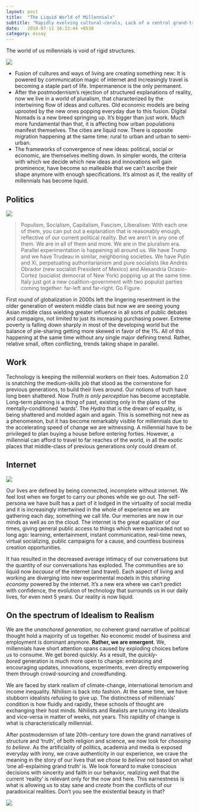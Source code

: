 ```yaml
---
layout: post
title:  "The Liquid World of Millennials"
subtitle: "Rapidly evolving cultural-corals, Lack of a central grand-truth narrative, Unanchored generation"
date:   2018-07-11 16:33:44 +0530
category: essay
---
```


The world of us millennials is void of rigid structures.

[<img src="https://miro.medium.com/max/290/1*i9CxlYVRLa8WnWGCzSrQYQ.jpeg">](https://miro.medium.com/)

- Fusion of cultures and ways of living are creating something new: It is powered by communication magic of internet and increasingly travel is becoming a staple part of life. Impermanence is the only permanent.
- After the postmodernism’s rejection of structured explanations of reality, now we live in a world of pluralism, that characterized by the intertwining flow of ideas and cultures. Old economic models are being uprooted by the new ones popping everyday due to this fusion. Digital Nomads is a new breed springing up. It’s bigger than just work. Much more fundamental than that, it is affecting how urban populations manifest themselves. The cities are liquid now. There is opposite migration happening at the same time: rural to urban and urban to semi-urban.
- The frameworks of convergence of new ideas: political, social or economic, are themselves melting down. In simpler words, the criteria with which we decide which new ideas and innovations will gain prominence, have become so malleable that we can’t ascribe their shape anymore with enough specifications. It’s almost as if, the reality of millennials has become liquid.

## **Politics**

[<img src="https://miro.medium.com/max/720/1*xfo-TZVikhJ8blRXJgiE4w.jpeg">](https://miro.medium.com/)

> Populism, Socialism, Capitalism, Fascism, Liberalism: With each one of them, you can put out a explanation that is reasonably enough, reflective of our current political reality. But we aren’t in any one of them. We are in all of them and more. We are in the pluralism era. Parallel experimentation is happening all around us. We have Trump and we have Trudeau in similar, neighboring societies. We have Putin and Xi, perpetuating authoritarianism and pure socialists like Andrés Obrador (new socialist President of Mexico) and Alexandria Ocasio-Cortez (socialist democrat of New York) popping up at the same time. Italy just got a new coalition-government with two populist parties coming together: far-left and far-right. Go Figure.

First round of globalization in 2000s left the lingering resentment in the older generation of western middle class but now we are seeing young Asian middle class wielding greater influence in all sorts of public debates and campaigns, not limited to just its increasing purchasing power. Extreme poverty is falling down sharply in most of the developing world but the balance of pie-sharing getting more skewed in favor of the 1%. All of this happening at the same time without any single major defining trend. Rather, relative small, often conflicting, trends taking shape in parallel.

## **Work**

Technology is keeping the millennial workers on their toes. Automation 2.0 is snatching the medium-skills job that stood as the cornerstone for previous generations, to build their lives around. Our notions of truth have long been shattered. Now *Truth is only perception* has become acceptable. Long-term planning is a thing of past, existing only in the plans of the mentally-conditioned ‘wards’. The *Hydra* that is the dream of equality, is being shattered and molded again and again. This is something not new as a phenomenon, but it has become remarkably visible for millennials due to the accelerating speed of change we are witnessing. A millennial have to be privileged to plan buying a house before entering forties. However, a millennial can afford to travel to far reaches of the world, in all the exotic places that middle-class of previous generations only could dream of.

## **Internet**

[<img src="https://miro.medium.com/max/938/1*zPSscIUmpVgaEsNHWZRuKg.jpeg">](https://miro.medium.com/)

Our lives are defined by being connected, incomplete without internet. We feel lost when we forget to carry our phones while we go out. The self-persona we have built has a part of it lodged in the virtuality of social media and it is increasingly intertwined in the whole of experience we are gathering each day, something we call life. Our memories are now in our minds as well as on the cloud. The internet is the great equalizer of our times, giving general public access to things which were barricaded not so long ago: learning, entertainment, instant communication, real-time news, virtual socializing, public campaigns for a cause, and countless business creation opportunities. 

It has resulted in the decreased average intimacy of our conversations but the quantity of our conversations has exploded. The communities are so liquid now *because* of the internet (and travel). Each aspect of living and working are diverging into new experimental models in this *sharing economy* powered by the internet. It’s a new era where we can’t predict with confidence, the evolution of technology that surrounds us in our daily lives, for even next 5 years. Our reality is now liquid.

## **On the spectrum of Idealism to Realism**

We are the *unanchored generation*, no coherent grand narrative of political thought hold a majority of us together. No economic model of business and employment is dominant anymore. **Rather, we are emergent**. We, millennials have short attention spans caused by exploding choices before us to consume. We get bored quickly. As a result, the *quickly-bored* generation is much more open to change: embracing and encouraging updates, innovations, experiments, even directly empowering them through crowd-sourcing and crowdfunding.

We are faced by stark realism of climate-change, international terrorism and income inequality. Nihilism is back into fashion. At the same time, we have stubborn idealists refusing to give up. The distinctness of millennials' condition is how fluidly and rapidly, these schools of thought are exchanging their host minds. Nihilists and Realists are turning into Idealists and vice-versa in matter of weeks, not years. This rapidity of change is what is characteristically millennial.

After postmodernism of late 20th-century tore down the grand narratives of structure and ‘truth’, of both religion and science, we now look for *choosing to* *believe*. As the artificiality of politics, academia and media is exposed everyday with irony, we crave authenticity in our experience, we crave the meaning in the story of our lives that we *chose to believe* not based on what ‘one all-explaining grand truth’ is. We look forward to make conscious decisions with sincerity and faith in our behavior, realizing well that the current ‘reality’ is relevant only for the now and here. This earnestness is what is allowing us to stay sane and *create* from the conflicts of our paradoxical realities. Don’t you see the existential beauty in that?


[<img src="https://miro.medium.com/max/614/1*KwgnXr6ZYKVNI79msWT8UA.gif">](https://miro.medium.com/)
